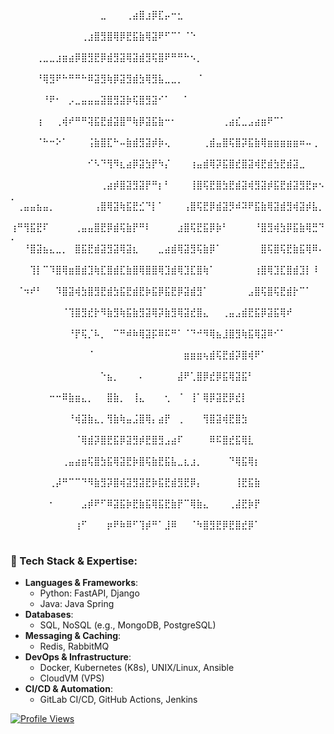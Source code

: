 ⠀⠀⠀⠀⠀⠀⠀⠀⠀⠀⠀⠀⠀⠀⣀⠀⠀⠀⢀⣴⣿⣰⡿⣏⡤⠒⣂⠀⠀⠀⠀⠀⠀⠀⠀⠀⠀⠀⠀⠀⠀⠀⠀⠀⠀⠀⠀⠀⠀⠀
⠀⠀⠀⠀⠀⠀⠀⠀⠀⠀⠀⢀⣰⣿⣻⣿⢿⡿⣟⣯⣷⢿⣽⠟⠋⠉⠁⠈⠑⠀⠀⠀⠀⠀⠀⠀⠀⠀⠀⠀⠀⠀⠀⠀⠀⠀⠀⠀⠀⠀
⠀⠀⠀⠀⢀⣀⣀⣰⣶⣴⡿⣿⣻⣟⡿⣾⣻⣽⢿⣽⣾⣻⢯⣿⠟⠛⠛⠓⠢⡀⠀⠀⠀⠀⠀⠀⠀⠀⠀⠀⠀⠀⠀⠀⠀⠀⠀⠀⠀⠀
⠀⠀⠀⠀⠘⢿⣻⠟⠓⠛⠛⠓⠿⣽⣻⢷⡿⣽⣻⣾⣳⢿⣻⣧⣀⣀⡀⠀⠀⠈⠀⠀⠀⠀⠀⠀⠀⠀⠀⠀⠀⠀⠀⠀⠀⠀⠀⠀⠀⠀
⠀⠀⠀⠀⠀⠘⠟⠂⠀⡠⣀⣤⣤⣤⣽⣿⣻⣽⡷⢯⣿⣻⣽⠊⠁⠀⠀⠁⠀⠀⠀⠀⠀⠀⠀⠀⠀⠀⠀⠀⠀⠀⠀⠀⠀⠀⠀⠀⠀⠀
⠀⠀⠀⠀⢰⠀⠀⢀⢾⠞⠛⠛⢽⣯⣟⣾⣽⣿⠛⢷⡿⣽⣯⣷⠒⠂⠀⠀⠀⠀⠀⠀⠀⢀⣴⣎⣀⣠⣴⣶⠟⠉⠁⠀⠀⠀⠀⠀⠀⠀
⠀⠀⠀⠀⠈⠓⠒⠕⠁⠀⠀⠀⢨⣷⣿⣏⠓⠤⣷⣾⣻⣽⡾⡷⢄⠀⠀⠀⠀⠀⢀⣾⣤⣿⢯⣿⡽⣯⣷⢿⣶⣶⣶⣶⣶⠶⠤⢀⠀⠀
⠀⠀⠀⠀⠀⠀⠀⠀⠀⠀⠀⠀⠊⠣⠙⢻⠻⣆⣴⡿⣽⣳⡟⠳⡌⠀⠀⠀⢰⣤⣾⢿⡽⣯⣿⣞⣿⣽⢾⣟⣾⣳⣟⣾⣽⣀⠀⠀⠀⠀
⠀⠀⠀⠀⠀⠀⠀⠀⠀⠀⠀⠀⠀⠀⢀⣴⡾⣿⣽⣻⣽⡟⠛⡆⠃⠀⠀⠀⢸⣿⢯⣟⣿⣳⣟⣾⣽⢾⣻⣽⡾⣯⣟⣾⣽⣻⣟⡶⠢⡀
⠀⢀⣤⣤⣦⣤⡀⠀⠀⠀⠀⠀⠀⢠⣿⢿⣽⢷⣯⣟⣊⠙⡇⠁⠀⠀⠀⢠⣿⢯⣟⡿⣾⣽⡻⠾⠽⠟⣯⣷⢿⣽⣾⣻⢾⣽⡾⣧⡀⠀
⢰⠛⢻⣯⣟⠏⠀⠀⠀⠀⢀⣤⣤⣿⣟⡿⣾⢯⣷⡟⠛⠇⠀⠀⠀⠀⣰⣿⢯⣟⣯⡿⡷⠃⠀⠀⠀⠀⠘⣿⣻⢾⣳⡿⣯⣷⢿⣛⠙⠄
⠀⠀⠘⣿⣽⣦⣄⣀⡀⠀⣿⣯⣟⣾⣽⣻⣽⢿⣽⣆⠀⠀⠀⣀⣴⣾⢿⣽⣻⢯⣷⡿⠁⠀⠀⠀⠀⠀⠀⣿⢯⣿⢯⣟⣷⣯⢿⠿⠄⠀
⠀⠀⠀⢹⡇⠉⠹⣿⢿⣶⣿⣾⣹⢷⣏⣿⣾⣏⣷⣿⢿⣿⣿⢿⣹⣾⢿⣹⣏⣿⢷⠁⠀⠀⠀⠀⠀⠀⢰⣿⢿⣹⣏⣿⣾⣹⡇⠸⠀⠀
⠀⠈⠲⠞⠃⠀⠀⠹⣿⣽⢾⣳⣿⣻⣟⣾⣳⣯⣟⣾⣟⡷⣯⡿⣯⣟⡿⣽⣾⣻⠁⠀⠀⠀⠀⠀⠀⣠⣿⢯⣿⢯⣟⣾⡗⠉⠁⠀⠀⠀
⠀⠀⠀⠀⠀⠀⠀⠀⠈⢹⣿⣻⣞⡗⠻⣷⣻⢷⣯⣷⣻⣽⢿⡽⣷⣻⢿⣽⣞⣿⣄⠀⠀⢀⣤⣠⣾⣟⣯⡿⣽⣯⢿⠞⠀⠀⠀⠀⠀⠀
⠀⠀⠀⠀⠀⠀⠀⠀⠀⠘⡟⢯⡈⠧⡀⠀⠉⠛⠾⠷⢿⣽⡯⠿⠯⠛⠁⠈⠙⠚⠻⢿⣦⣸⣿⣻⢷⣯⢿⣽⠿⠊⠁⠀⠀⠀⠀⠀⠀⠀
⠀⠀⠀⠀⠀⠀⠀⠀⠀⠀⠀⠀⠈⠀⠀⠀⠀⠀⠀⠀⠀⠀⠀⠀⠀⠀⠀⣶⣶⣶⢦⣾⢯⣟⣾⡽⣿⢾⠟⠁⠀⠀⠀⠀⠀⠀⠀⠀⠀⠀
⠀⠀⠀⠀⠀⠀⠀⠀⠀⠀⠀⠀⠀⠀⠑⣦⡀⠀⠀⠀⠄⠀⠀⠀⠀⠀⣼⠟⢁⣿⡿⣞⡿⣯⢿⣽⣯⠃⠀⠀⠀⠀⠀⠀⠀⠀⠀⠀⠀⠀
⠀⠀⠀⠀⠀⠀⠒⠒⠿⣷⣶⣄⡀⠀⠀⣿⣷⡀⠀⢸⣄⠀⠀⠀⢂⠀⠈⠀⢸⠁⢿⡿⣽⣟⡿⣞⡇⠀⠀⠀⠀⠀⠀⠀⠀⠀⠀⠀⠀⠀
⠀⠀⠀⠀⠀⠀⠀⠀⠀⠘⢾⣽⣷⣄⡀⢻⣷⢷⣤⣨⣿⢿⡄⣴⡟⠀⢀⠀⠀⠀⢻⣿⣽⢾⣟⣿⣳⠀⠀⠀⠀⠀⠀⠀⠀⠀⠀⠀⠀⠀
⠀⠀⠀⠀⠀⠀⠀⠀⠀⠀⠈⢿⣾⡽⣿⣟⣯⡿⣽⣻⡾⣟⣿⣻⣠⣴⠏⠀⠀⠀⠀⠿⠯⣿⣞⣯⢿⣇⠀⠀⠀⠀⠀⠀⠀⠀⠀⠀⠀⠀
⠀⠀⠀⠀⠀⠀⠀⠀⢀⣤⣴⣶⢯⣿⣳⣯⢿⣽⣟⡷⣿⢯⣷⣟⣯⣧⣀⣆⣰⡀⠀⠀⠀⠀⠙⢿⣯⢿⡆⠀⠀⠀⠀⠀⠀⠀⠀⠀⠀⠀
⠀⠀⠀⠀⠀⠀⢀⡼⠛⠉⠉⠙⠻⣷⣻⡽⣿⢾⣽⣻⣽⣟⡷⣯⣟⣾⣻⣟⡿⡄⠀⠀⠀⠀⠀⢸⣟⣯⣷⠀⠀⠀⠀⠀⠀⠀⠀⠀⠀⠀
⠀⠀⠀⠀⠀⠀⠂⠀⠀⠀⠀⣠⡾⠟⠋⠿⣽⣯⡷⣟⣷⣯⢿⣯⣟⣷⡟⠉⢿⣷⣄⠀⠀⠀⢀⣼⣟⡷⡟⠀⠀⠀⠀⠀⠀⠀⠀⠀⠀⠀
⠀⠀⠀⠀⠀⠀⠀⠀⠀⠀⢰⠋⠀⠀⠀⡶⠟⠷⠿⠋⢹⡾⠛⠁⣸⠿⠀⠀⠈⠳⣿⣻⣟⡿⣟⣿⣞⡿⠁⠀⠀⠀⠀⠀⠀⠀⠀⠀⠀⠀

### 🚀 Tech Stack & Expertise:
- **Languages & Frameworks**:  
  - Python: FastAPI, Django  
  - Java: Java Spring
- **Databases**:  
  - SQL, NoSQL (e.g., MongoDB, PostgreSQL)
- **Messaging & Caching**:  
  - Redis, RabbitMQ
- **DevOps & Infrastructure**:  
  - Docker, Kubernetes (K8s), UNIX/Linux, Ansible
  - CloudVM (VPS)
- **CI/CD & Automation**:  
  - GitLab CI/CD, GitHub Actions, Jenkins

[![Profile Views](https://komarev.com/ghpvc/?username=yiromo&color=blueviolet)](https://github.com/yiromo)
